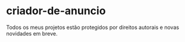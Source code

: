 # criador-de-anuncio
Todos os meus projetos estão protegidos por direitos autorais e novas novidades em breve.
